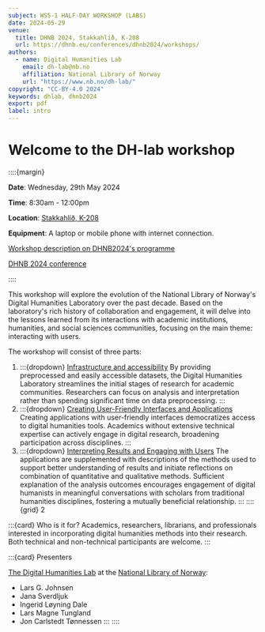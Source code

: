 ```yaml
---
subject: WS5-1 HALF-DAY WORKSHOP (LABS)
date: 2024-05-29
venue:
  title: DHNB 2024, Stakkahlíð, K-208
  url: https://dhnb.eu/conferences/dhnb2024/workshops/
authors:
  - name: Digital Humanities Lab
    email: dh-lab@nb.no
    affiliation: National Library of Norway
    url: "https://www.nb.no/dh-lab/"
copyright: "CC-BY-4.0 2024"
keywords: dhlab, dhnb2024
export: pdf
label: intro
---
```


# Welcome to the DH-lab workshop

::::{margin}

**Date**: Wednesday, 29th May 2024

**Time**: 8:30am - 12:00pm

**Location**: [Stakkahlíð, K-208](https://www.hi.is/stakkahlid)

**Equipment**: A laptop or mobile phone with internet connection.

[Workshop description on DHNB2024's programme](https://www.conftool.org/dhnb2024/index.php?page=browseSessions&form_session=103&presentations=show)

[DHNB 2024 conference](https://dhnb.eu/conferences/dhnb2024/practical-information/)

::::

This workshop will explore the evolution of the National Library of Norway's Digital Humanities Laboratory over the past decade. Based on the laboratory's rich history of collaboration and engagement, it will delve into the lessons learned from its interactions with academic institutions, humanities, and social sciences communities, focusing on the main theme: interacting with users.

The workshop will consist of three parts:

1. :::{dropdown} [Infrastructure and accessibility](#01-data-accessibility)
    By providing preprocessed and easily accessible datasets, the Digital Humanities Laboratory streamlines the initial stages of research for academic communities. Researchers can focus on analysis and interpretation rather than spending significant time on data preprocessing.
    :::
2. :::{dropdown} [Creating User-Friendly Interfaces and Applications](#02-user-friendly-interfaces)
    Creating applications with user-friendly interfaces democratizes access to digital humanities tools. Academics without extensive technical expertise can actively engage in digital research, broadening participation across disciplines.
    :::
3. :::{dropdown} [Interpreting Results and Engaging with Users](#03-combining-methods)
    The applications are supplemented with descriptions of the methods used to support better understanding of results and initiate reflections on combination of quantitative and qualitative methods. Sufficient explanation of the analysis outcomes encourages engagement of digital humanists in meaningful conversations with scholars from traditional humanities disciplines, fostering a mutually beneficial relationship.
    :::
::::{grid} 2

:::{card} Who is it for?
Academics, researchers, librarians, and professionals interested in incorporating digital humanities methods into their research. Both technical and non-technical participants are welcome.
:::

:::{card} Presenters

[The Digital Humanities Lab](https://www.nb.no/dh-lab/) at the [National Library of Norway](https://www.nb.no/):

* Lars G. Johnsen
* Jana Sverdljuk
* Ingerid Løyning Dale
* Lars Magne Tungland
* Jon Carlstedt Tønnessen
:::
::::
